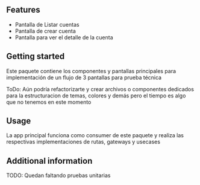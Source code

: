 ## Features

- Pantalla de Listar cuentas
- Pantalla de crear cuenta
- Pantalla para ver el detalle de la cuenta

## Getting started
Este paquete contiene los componentes y pantallas principales para implementación de un flujo de 3 pantallas para prueba técnica

ToDo: Aún podría refactorizarte y crear archivos o componentes dedicados para la estructuracion de temas, colores y demás pero el tiempo es algo que no tenemos en este momento

## Usage

La app principal funciona como consumer de este paquete y realiza las respectivas implementaciones de rutas, gateways y usecases

## Additional information

TODO: Quedan faltando pruebas unitarias
